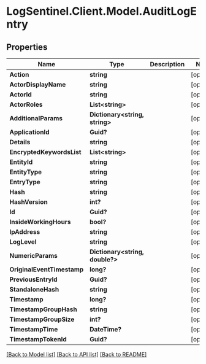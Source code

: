 # LogSentinel.Client.Model.AuditLogEntry
## Properties

Name | Type | Description | Notes
------------ | ------------- | ------------- | -------------
**Action** | **string** |  | [optional] 
**ActorDisplayName** | **string** |  | [optional] 
**ActorId** | **string** |  | [optional] 
**ActorRoles** | **List&lt;string&gt;** |  | [optional] 
**AdditionalParams** | **Dictionary&lt;string, string&gt;** |  | [optional] 
**ApplicationId** | **Guid?** |  | [optional] 
**Details** | **string** |  | [optional] 
**EncryptedKeywordsList** | **List&lt;string&gt;** |  | [optional] 
**EntityId** | **string** |  | [optional] 
**EntityType** | **string** |  | [optional] 
**EntryType** | **string** |  | [optional] 
**Hash** | **string** |  | [optional] 
**HashVersion** | **int?** |  | [optional] 
**Id** | **Guid?** |  | [optional] 
**InsideWorkingHours** | **bool?** |  | [optional] 
**IpAddress** | **string** |  | [optional] 
**LogLevel** | **string** |  | [optional] 
**NumericParams** | **Dictionary&lt;string, double?&gt;** |  | [optional] 
**OriginalEventTimestamp** | **long?** |  | [optional] 
**PreviousEntryId** | **Guid?** |  | [optional] 
**StandaloneHash** | **string** |  | [optional] 
**Timestamp** | **long?** |  | [optional] 
**TimestampGroupHash** | **string** |  | [optional] 
**TimestampGroupSize** | **int?** |  | [optional] 
**TimestampTime** | **DateTime?** |  | [optional] 
**TimestampTokenId** | **Guid?** |  | [optional] 

[[Back to Model list]](../README.md#documentation-for-models) [[Back to API list]](../README.md#documentation-for-api-endpoints) [[Back to README]](../README.md)

